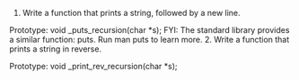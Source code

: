 1. Write a function that prints a string, followed by a new line.

Prototype: void _puts_recursion(char *s);
FYI: The standard library provides a similar function: puts. Run man puts to learn more.
2. Write a function that prints a string in reverse.

Prototype: void _print_rev_recursion(char *s);
